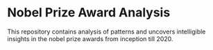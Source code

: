 # Nobel Prize Award Analysis

This repository contains analysis of patterns and uncovers intelligible insights in the nobel prize awards from inception till 2020.
